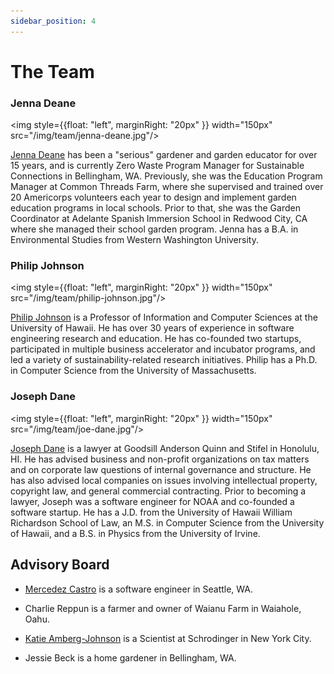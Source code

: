 ```yaml
---
sidebar_position: 4
---
```


# The Team


### Jenna Deane

<img style={{float: "left", marginRight: "20px" }} width="150px" src="/img/team/jenna-deane.jpg"/> 

[Jenna Deane](https://www.linkedin.com/in/jenna-deane-36439362/) has been a "serious" gardener and garden educator for over 15 years, and is currently Zero Waste Program Manager for Sustainable Connections in Bellingham, WA. Previously, she was the Education Program Manager at Common Threads Farm, where she supervised and trained over 20 Americorps volunteers each year to design and implement garden education programs in local schools.  Prior to that, she was the Garden Coordinator at Adelante Spanish Immersion School in Redwood City, CA where she managed their school garden program.  Jenna has a B.A. in Environmental Studies from Western Washington University.

<div style={{clear:"both"}}></div>

###  Philip Johnson

<img style={{float: "left", marginRight: "20px" }} width="150px" src="/img/team/philip-johnson.jpg"/> 

[Philip Johnson](https://www.linkedin.com/in/philipmjohnson/) is a Professor of Information and Computer Sciences at the University of Hawaii. He has over 30 years of experience in software engineering research and education. He has co-founded two startups, participated in multiple business accelerator and incubator programs, and led a variety of sustainability-related research initiatives. Philip has a Ph.D. in Computer Science from the University of Massachusetts.

<div style={{clear:"both"}}></div>

### Joseph Dane

<img style={{float: "left", marginRight: "20px" }} width="150px" src="/img/team/joe-dane.jpg"/>

[Joseph Dane](https://www.linkedin.com/in/joseph-dane-09bb853/) is a lawyer at Goodsill Anderson Quinn and Stifel in Honolulu, HI. He has advised business and non-profit organizations on tax matters and on corporate law questions of internal governance and structure. He has also advised local companies on issues involving intellectual property, copyright law, and general commercial contracting. Prior to becoming a lawyer, Joseph was a software engineer for NOAA and co-founded a software startup.  He has a J.D. from the University of Hawaii William Richardson School of Law, an M.S. in Computer Science from the University of Hawaii, and a B.S. in Physics from the University of Irvine. 


## Advisory Board

* [Mercedez Castro](https://www.linkedin.com/in/mercedezcastro/) is a software engineer in Seattle, WA.

* Charlie Reppun is a farmer and owner of Waianu Farm in Waiahole, Oahu.

* [Katie Amberg-Johnson](https://www.linkedin.com/in/katieambergjohnson/) is a Scientist at Schrodinger in New York City. 

* Jessie Beck is a home gardener in Bellingham, WA.
